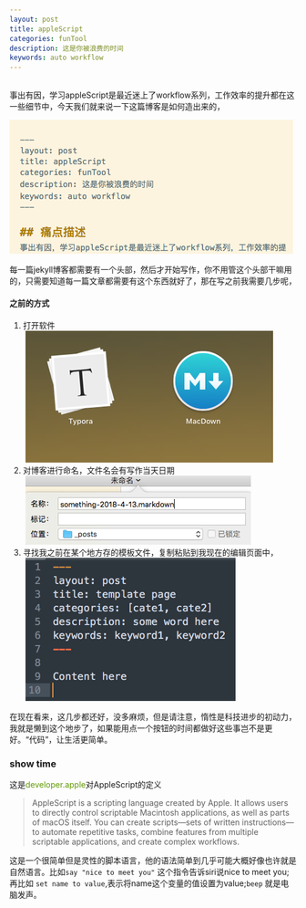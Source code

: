```yaml
---
layout: post
title: appleScript
categories: funTool
description: 这是你被浪费的时间
keywords: auto workflow
---
```


## 
事出有因，学习appleScript是最近迷上了workflow系列，工作效率的提升都在这一些细节中，今天我们就来说一下这篇博客是如何造出来的，

![MDHeader](../image/MDHeader.png)

    
每一篇jekyll博客都需要有一个头部，然后才开始写作，你不用管这个头部干嘛用的，只需要知道每一篇文章都需要有这个东西就好了，那在写之前我需要几步呢，

#### 之前的方式
1. 打开软件<br> ![macdown](../image/macDownIcon.png)
2. 对博客进行命名，文件名会有写作当天日期<br> ![unname](../image/unname.png)
3. 寻找我之前在某个地方存的模板文件，复制粘贴到我现在的编辑页面中，<br> ![jekylltemplate](../image/Jekylltemplate.png)

在现在看来，这几步都还好，没多麻烦，但是请注意，惰性是科技进步的初动力，我就是懒到这个地步了，如果能用点一个按钮的时间都做好这些事岂不是更好。“代码”，让生活更简单。













### show time
这是<font color=#609900>developer.apple</font>对AppleScript的定义

>AppleScript is a scripting language created by Apple. It allows users to directly control scriptable Macintosh applications, as well as parts of macOS itself. You can create scripts—sets of written instructions—to automate repetitive tasks, combine features from multiple scriptable applications, and create complex workflows.<br>


这是一个很简单但是灵性的脚本语言，他的语法简单到几乎可能大概好像也许就是自然语言。比如`say "nice to meet you"` 这个指令告诉siri说nice to meet you;再比如 `set name to value`,表示将name这个变量的值设置为value;`beep` 就是电脑发声。
